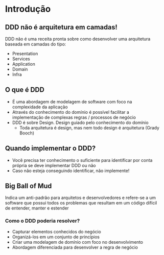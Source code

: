 # Introdução
## DDD não é arquitetura em camadas!
DDD não é uma receita pronta sobre como desenvolver uma arquitetura baseada em camadas do tipo:
* Presentation
* Services
* Application
* Domain
* Infra

## O que é DDD
* É uma abordagem de modelagem de software com foco na complexidade da aplicação
* Através do conhecimento do domínio é possível facilitar a implementação de complexas regras / processos de negócio
* DDD é sobre Design. Design guiado pelo conhecimento do domínio
  * Toda arquitetura é design, mas nem todo design é arquitetura (Grady Booch)

## Quando implementar o DDD?
* Vocẽ precisa ter conhecimento o suficiente para identificar por conta própria se deve implementar DDD ou não
* Caso não esteja conseguindo identificar, não implemente!

## Big Ball of Mud
Indica um anti-padrão para arquitetos e desenvolvedores e refere-se a um software que possui todos os problemas que resultam em um código difícil de entender, manter e estender

### Como o DDD poderia resolver?
* Capturar elementos conhecidos do negócio
* Organizá-los em um conjunto de princípios
* Criar uma modelagem de domínio com foco no desenvolvimento
* Abordagem diferenciada para desenvolver a regra de negócio
